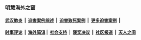
### 明慧海外之窗

####  [武汉肺炎](indexes/365.md?t=06170501) &nbsp;|&nbsp;  [迫害案例综述](indexes/328.md?t=06170501) &nbsp;|&nbsp; [迫害致死案例](indexes/277.md?t=06170501)  &nbsp;|&nbsp; [更多迫害案例](indexes/81.md?t=06170501)  &nbsp;|&nbsp; 
####  [时事评论](indexes/19.md?t=06170501) &nbsp;|&nbsp; [海外简讯](indexes/245.md?t=06170501)&nbsp;|&nbsp;  [社会支持](indexes/140.md?t=06170501) &nbsp;|&nbsp; [褒奖决议](indexes/282.md?t=06170501) &nbsp;|&nbsp; [社区报道](indexes/91.md?t=06170501)  &nbsp;|&nbsp; [天人之间](indexes/78.md?t=06170501) 

